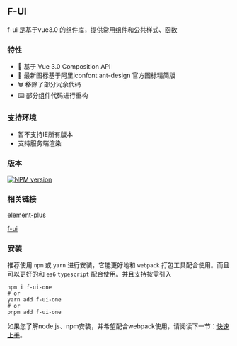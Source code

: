 ## F-UI

f-ui 是基于vue3.0 的组件库，提供常用组件和公共样式、函数

### 特性

<ul class="doc-li">
    <li>💪 基于 Vue 3.0 Composition API</li>
    <li>🌈 最新图标基于阿里iconfont ant-design 官方图标精简版</li>
    <li>🗑 移除了部分冗余代码</li>
    <li>⌨️ 部分组件代码进行重构</li>
</ul>

### 支持环境

<ul class="doc-li">
    <li>暂不支持IE所有版本</li>
    <li>支持服务端渲染</li>
</ul>

### 版本

[![NPM version](https://img.shields.io/npm/v/bin-ui-next.svg)](https://www.npmjs.com/package/f-ui)

### 相关链接

[element-plus](https://element-plus.gitee.io/#/zh-CN/component/installation)

[f-ui](https://gitee.com/daijuymf/f-ui-introduce/)

### 安装

推荐使用 `npm` 或 `yarn` 进行安装，它能更好地和 `webpack` 打包工具配合使用。而且可以更好的和 `es6` `typescript` 配合使用。并且支持按需引入

```shell
npm i f-ui-one
# or 
yarn add f-ui-one
# or 
pnpm add f-ui-one
```

如果您了解node.js、npm安装，并希望配合webpack使用，请阅读下一节：[快速上手](/#/start)。
